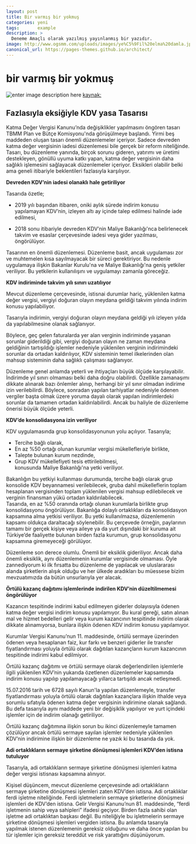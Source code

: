 ```yaml
---
layout: post
title: Bir varmış bir yokmuş
categories: yeni
tags:       example
description: >
  Deneme Amaçlı olarak yazılmış yayınlanmış bir yazıdır.
image: http://www.ogsmm.com/uploads/images/ye%C5%9Fil%20elma%20damla.jpg
canonical_url: https://pages-themes.github.io/architect/
---
```




# bir varmış bir yokmuş

![enter image description here](https://i.dunya.com/2/144/144//files/author/106.png?v=1521730804)
[kaynak:](https://www.dunya.com/kose-yazisi/fazlasiyla-eksigiyle-kdv-yasa-tasarisi-1/407462)

## Fazlasıyla eksiğiyle KDV yasa Tasarısı
Katma Değer Vergisi Kanunu’nda değişiklikler yapılmasını öngören tasarı TBMM Plan ve Bütçe Komisyonu'nda görüşülmeye başlandı. Yirmi beş maddeden oluşan tasarı önemli düzenlemeler içeriyor. Sadece devreden katma değer vergisinin iadesi düzenlemesi bile gerçek bir reform niteliğinde. Tasarı, bu düzenleme yanında, birçok sorunu gideren, yatırımı ve üretimi destekleyen, gönüllü uyuma katkı yapan, katma değer vergisinin daha sağlıklı işlemesini sağlayacak düzenlemeler içeriyor. Eksikleri olabilir belki ama geneli itibariyle beklentileri fazlasıyla karşılıyor.

**Devreden KDV’nin iadesi olanaklı hale getiriliyor**

Tasarıda özetle;

- 2019 yılı başından itibaren, oniki aylık sürede indirim konusu yapılamayan KDV’nin, izleyen altı ay içinde talep edilmesi halinde iade edilmesi,

- 2018 sonu itibariyle devreden KDV’nin Maliye Bakanlığı'nca belirlenecek takvim ve esaslar çerçevesinde iadesi veya gider yazılması,  
öngörülüyor.

Tasarının en önemli düzenlemesi. Düzenleme basit, ancak uygulaması zor ve muhtemelen kısa sayılmayacak bir süreci gerektiriyor. Bu nedenle uygulamaya ilişkin Bakanlar Kurulu'na ve Maliye Bakanlığı'na geniş yetkiler veriliyor. Bu yetkilerin kullanılışını ve uygulamayı zamanla göreceğiz.

**KDV indiriminde takvim yılı sınırı uzatılıyor**

Mevcut düzenleme çerçevesinde, istisnai durumlar hariç, yüklenilen katma değer vergisi, vergiyi doğuran olayın meydana geldiği takvim yılında indirim konusu yapılabiliyor.

Tasarıyla indirimin, vergiyi doğuran olayın meydana geldiği yılı izleyen yılda da yapılabilmesine olanak sağlanıyor.

Böylece, geç gelen faturalarda yer alan verginin indiriminde yaşanan sorunlar giderildiği gibi, vergiyi doğuran olayın ne zaman meydana geldiğinin tartışıldığı işlemler nedeniyle yüklenilen verginin indirimindeki sorunlar da ortadan kaldırılıyor, KDV sisteminin temel ilkelerinden olan mahsup sisteminin daha sağlıklı çalışması sağlanıyor.

Düzenleme genel anlamda yeterli ve ihtiyaçları büyük ölçüde karşılayabilir. İndirimde yıl sınırı olmaması belki daha doğru olabilirdi. Özellikle zamanaşımı dikkate alınarak bazı önlemler alınıp, herhangi bir yıl sınır olmadan indirime izin verilebilirdi. Böylece, sonradan yapılan tarhiyatlar nedeniyle ödenen vergiler başta olmak üzere yoruma dayalı olarak yapılan indirimlerdeki sorunlar da tamamen ortadan kaldırılabilirdi. Ancak bu haliyle de düzenleme önerisi büyük ölçüde yeterli.

**KDV’de konsolidasyona izin veriliyor**

KDV uygulamasında grup konsolidasyonunun yolu açılıyor. Tasarıyla;  
- Tercihe bağlı olarak,  
- En az %50 ortağı olunan kurumlar vergisi mükellefleriyle birlikte,  
- Talepte bulunan kurum nezdinde,  
- Grup KDV mükellefiyeti tesis ettirilebilmesi,  
konusunda Maliye Bakanlığı'na yetki veriliyor.

Bakanlığın bu yetkiyi kullanması durumunda, tercihe bağlı olarak grup konsolide KDV beyannamesi verilebilecek, gruba dahil mükelleflerin toplam hesaplanan vergisinden toplam yüklenilen vergisi mahsup edilebilecek ve verginin finansman yükü ortadan kaldırılabilecek.  
Tasarıda, en az %50 oranında ortağı olunan kurumlarla birlikte grup konsolidasyonu öngörülüyor. Bakanlığa dolaylı ortaklıkları da konsolidasyon kapsamına alma yetkisi veriliyor. Bu yetki kullanılmazsa, düzenlemenin kapsamı oldukça daraltacağı söylenebilir. Bu çerçevede örneğin, paylarının tamamı bir gerçek kişiye veya aileye ya da yurt dışındaki bir kuruma ait Türkiye’de faaliyette bulunan birden fazla kurumun, grup konsolidasyonu kapsamına giremeyeceği görülüyor.

Düzenleme son derece olumlu. Önemli bir eksiklik gideriliyor. Ancak daha önemli eksiklik, aynı düzenlemenin kurumlar vergisinde olmaması. Öyle zannediyorum ki ilk fırsatta bu düzenleme de yapılacak ve uluslararası alanda şirketlerin alışık olduğu ve her ülkede aradıkları bu müessese bizim mevzuatımızda da bütün unsurlarıyla yer alacak.

**Örtülü kazanç dağıtımı işlemlerinde indirilen KDV’nin düzeltilmemesi öngörülüyor**

Kazancın tespitinde indirimi kabul edilmeyen giderler dolayısıyla ödenen katma değer vergisi indirim konusu yapılamıyor. Bu kural gereği, satın alınan mal ve hizmet bedelleri gelir veya kurum kazancının tespitinde indirim olarak dikkate alınamıyorsa, bunlara ilişkin ödenen KDV indirim konusu yapılamıyor.

Kurumlar Vergisi Kanunu’nun 11. maddesinde, örtülü sermaye üzerinden ödenen veya hesaplanan faiz, kur farkı ve benzeri giderler ile transfer fiyatlandırması yoluyla örtülü olarak dağıtılan kazançların kurum kazancının tespitinde indirimi kabul edilmiyor.

Örtülü kazanç dağıtımı ve örtülü sermaye olarak değerlendirilen işlemlerle ilgili yüklenilen KDV’nin yukarıda özetlenen düzenlemeler kapsamında indirim konusu yapılıp yapılamayacağı yıllarca tartışıldı ancak netleşmedi.

15.07.2016 tarih ve 6728 sayılı Kanun'la yapılan düzenlemeyle, transfer fiyatlandırması yoluyla örtülü olarak dağıtılan kazançlara ilişkin ithalde veya sorumlu sıfatıyla ödenen katma değer vergisinin indirimine olanak sağlandı. Bu defa tasarıyla aynı maddede yeni bir değişiklik yapılıyor ve yurt içindeki işlemler için de indirim olanağı getiriliyor.

Örtülü kazanç dağıtımına ilişkin sorun bu ikinci düzenlemeyle tamamen çözülüyor ancak örtülü sermaye sayılan işlemler nedeniyle yüklenilen KDV’nin indirimine ilişkin bir düzenleme ne yazık ki bu tasarıda da yok.

**Adi ortaklıkların sermaye şirketine dönüşmesi işlemleri KDV’den istisna tutuluyor**

Tasarıyla, adi ortaklıkların sermaye şirketine dönüşmesi işlemleri katma değer vergisi istisnası kapsamına alınıyor.

Kişisel düşüncem, mevcut düzenleme çerçevesinde adi ortaklıkların sermaye şirketine dönüşmesi işlemleri zaten KDV’den istisna. Adi ortaklıklar ferdi işletme niteliğinde. Ferdi işletmelerin sermaye şirketlerine dönüşmesi işlemleri de KDV’den istisna. Gelir Vergisi Kanunu’nun 81. maddesinde, “ferdi işletmenin sahip veya sahipleri” ifadesi geçiyor. Birden fazla sahibi olan işletme adi ortaklıktan başkası değil. Bu niteliğiyle bu işletmelerin sermaye şirketine dönüşmesi işlemleri vergiden istisna. Bu anlamda tasarıyla yapılmak istenen düzenlemenin gereksiz olduğunu ve daha önce yapılan bu tür işlemler için gereksiz tereddüt ve risk yarattığını düşünüyorum.

<!--stackedit_data:
eyJoaXN0b3J5IjpbLTE4NzkyNjUwMTJdfQ==
-->